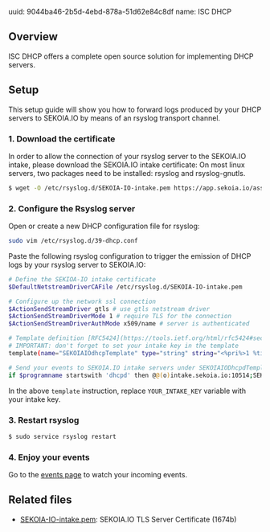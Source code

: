 uuid: 9044ba46-2b5d-4ebd-878a-51d62e84c8df
name: ISC DHCP

## Overview
ISC DHCP offers a complete open source solution for implementing DHCP servers.

## Setup
This setup guide will show you how to forward logs produced by your DHCP servers to SEKOIA.IO by means of an rsyslog transport channel.

### 1. Download the certificate
In order to allow the connection of your rsyslog server to the SEKOIA.IO intake, please download the SEKOIA.IO intake certificate:
On most linux servers, two packages need to be installed: rsyslog and rsyslog-gnutls.

```bash
$ wget -O /etc/rsyslog.d/SEKOIA-IO-intake.pem https://app.sekoia.io/assets/files/SEKOIA-IO-intake.pem
```

### 2. Configure the Rsyslog server
Open or create a new DHCP configuration file for rsyslog:
```bash
sudo vim /etc/rsyslog.d/39-dhcp.conf
```

Paste the following rsyslog configuration to trigger the emission of DHCP logs by your rsyslog server to SEKOIA.IO:
```bash
# Define the SEKIOA-IO intake certificate
$DefaultNetstreamDriverCAFile /etc/rsyslog.d/SEKOIA-IO-intake.pem

# Configure up the network ssl connection
$ActionSendStreamDriver gtls # use gtls netstream driver
$ActionSendStreamDriverMode 1 # require TLS for the connection
$ActionSendStreamDriverAuthMode x509/name # server is authenticated

# Template definition [RFC5424](https://tools.ietf.org/html/rfc5424#section-7.2.2)
# IMPORTANT: don't forget to set your intake key in the template
template(name="SEKOIAIOdhcpTemplate" type="string" string="<%pri%>1 %timestamp:::date-rfc3339% %hostname% %app-name% %procid% LOG [SEKOIA@53288 intake_key=\"YOUR_INTAKE_KEY\"] %msg%\n")

# Send your events to SEKOIA.IO intake servers under SEKOIAIODhcpdTemplate template
if $programname startswith 'dhcpd' then @@(o)intake.sekoia.io:10514;SEKOIAIOdhcpTemplate
```

In the above `template` instruction, replace `YOUR_INTAKE_KEY` variable with your intake key.

### 3. Restart rsyslog

```bash
$ sudo service rsyslog restart
```
### 4. Enjoy your events
Go to the [events page](https://app.sekoia.io/sic/events) to watch your incoming events.


## Related files
- [SEKOIA-IO-intake.pem](https://app.sekoia.io/assets/files/SEKOIA-IO-intake.pem): SEKOIA.IO TLS Server Certificate (1674b)
